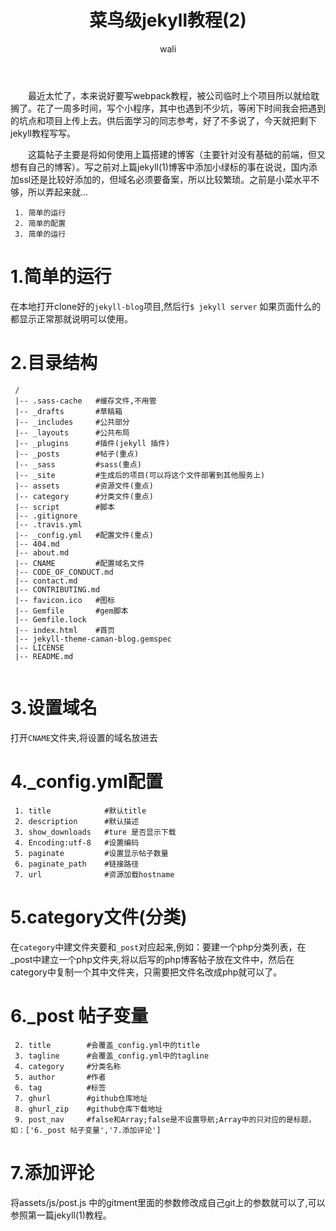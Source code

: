 ﻿---
layout: post
title: 菜鸟级jekyll教程(2)   #标题
tagline: 使用小菜搭建jekyll教程
category: jekyll      #分类
author: wali    #作者
tag: jekyll     #标签
ghurl: https://github.com/walidream/jekyll-blog       #github url
ghurl_zip: https://github.com/walidream/jekyll-blog/archive/master.zip  #github zip下载
comments: true

post_nav: ['1.简单的运行','2.目录结构','3.设置域名','4._config.yml配置','5.category文件(分类)','6._post 帖子变量','7.添加评论']
group_tag: jekyll搭建博客教程
---

　　最近太忙了，本来说好要写webpack教程，被公司临时上个项目所以就给耽搁了。花了一周多时间，写个小程序，其中也遇到不少坑，等闲下时间我会把遇到的坑点和项目上传上去。供后面学习的同志参考，好了不多说了，今天就把剩下jekyll教程写写。

　　这篇帖子主要是将如何使用上篇搭建的博客（主要针对没有基础的前端，但又想有自己的博客）。写之前对上篇jekyll(1)博客中添加小绿标的事在说说，国内添加ssl还是比较好添加的，但域名必须要备案，所以比较繁琐。之前是小菜水平不够，所以弄起来就...

```
 1. 简单的运行
 2. 简单的配置
 3. 简单的运行
```

# 1.简单的运行

在本地打开clone好的`jekyll-blog`项目,然后行`$ jekyll server` 如果页面什么的都显示正常那就说明可以使用。

# 2.目录结构

```
 /
 |-- .sass-cache   #缓存文件,不用管
 |-- _drafts       #草稿箱
 |-- _includes     #公共部分
 |-- _layouts      #公共布局
 |-- _plugins      #插件(jekyll 插件)
 |-- _posts        #帖子(重点)
 |-- _sass         #sass(重点)
 |-- _site         #生成后的项目(可以将这个文件部署到其他服务上)
 |-- assets        #资源文件(重点)
 |-- category      #分类文件(重点)
 |-- script        #脚本
 |-- .gitignore    
 |-- .travis.yml   
 |-- _config.yml   #配置文件(重点)
 |-- 404.md
 |-- about.md     
 |-- CNAME         #配置域名文件
 |-- CODE_OF_CONDUCT.md 
 |-- contact.md     
 |-- CONTRIBUTING.md
 |-- favicon.ico   #图标
 |-- Gemfile       #gem脚本
 |-- Gemfile.lock
 |-- index.html    #首页
 |-- jekyll-theme-caman-blog.gemspec
 |-- LICENSE   
 |-- README.md     
 
```

# 3.设置域名

打开`CNAME`文件夹,将设置的域名放进去

# 4._config.yml配置

```
 1. title            #默认title
 2. description      #默认描述
 3. show_downloads   #ture 是否显示下载
 4. Encoding:utf-8   #设置编码
 5. paginate         #设置显示帖子数量
 6. paginate_path    #链接路径 
 7. url              #资源加载hostname
```

# 5.category文件(分类)

在`category`中建文件夹要和`_post`对应起来,例如：要建一个php分类列表，在_post中建立一个php文件夹,将以后写的php博客帖子放在文件中，然后在category中复制一个其中文件夹，只需要把文件名改成php就可以了。

# 6._post 帖子变量

```
 2. title        #会覆盖_config.yml中的title
 3. tagline      #会覆盖_config.yml中的tagline
 4. category     #分类名称
 5. author       #作者
 6. tag          #标签 
 7. ghurl        #github仓库地址
 8. ghurl_zip    #github仓库下载地址
 9. post_nav     #false和Array;false是不设置导航;Array中的只对应的是标题，如：['6._post 帖子变量','7.添加评论']
```

# 7.添加评论

将assets/js/post.js 中的gitment里面的参数修改成自己git上的参数就可以了,可以参照第一篇jekyll(1)教程。


























































